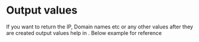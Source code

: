 

# Output values 
If you want to return the IP, Domain names etc or any other values after they are created output values help in . Below example for reference 





